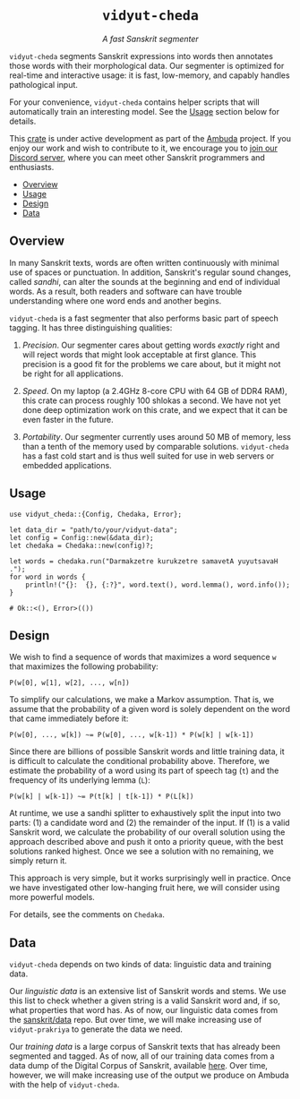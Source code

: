 <div align="center">
<h1><code>vidyut-cheda</code></h1>
<p><i>A fast Sanskrit segmenter</i></p>
</div>

`vidyut-cheda` segments Sanskrit expressions into words then annotates those
words with their morphological data. Our segmenter is optimized for real-time
and interactive usage: it is fast, low-memory, and capably handles pathological
input.

For your convenience, `vidyut-cheda` contains helper scripts that will
automatically train an interesting model. See the [Usage](#usage) section
below for details.

This [crate][crate] is under active development as part of the [Ambuda][ambuda]
project. If you enjoy our work and wish to contribute to it, we encourage you
to [join our Discord server][discord], where you can meet other Sanskrit
programmers and enthusiasts.

- [Overview](#overview)
- [Usage](#usage)
- [Design](#design)
- [Data](#data)

[crate]: https://doc.rust-lang.org/book/ch07-01-packages-and-crates.html
[ambuda]: https://ambuda.org
[discord]: https://discord.gg/7rGdTyWY7Z


Overview
--------

In many Sanskrit texts, words are often written continuously with minimal use
of spaces or punctuation. In addition, Sanskrit's regular sound changes, called
*sandhi*, can alter the sounds at the beginning and end of individual words.
As a result, both readers and software can have trouble understanding where one
word ends and another begins.

`vidyut-cheda` is a fast segmenter that also performs basic part of speech
tagging. It has three distinguishing qualities:

1. *Precision*. Our segmenter cares about getting words *exactly* right and will
   reject words that might look acceptable at first glance. This precision is a
   good fit for the problems we care about, but it might not be right for all
   applications.

2. *Speed*. On my laptop (a 2.4GHz 8-core CPU with 64 GB of DDR4 RAM), this
   crate can process roughly 100 shlokas a second. We have not yet done deep
   optimization work on this crate, and we expect that it can be even faster in
   the future.

3. *Portability*. Our segmenter currently uses around 50 MB of memory, less
   than a tenth of the memory used by comparable solutions. `vidyut-cheda` has
   a fast cold start and is thus well suited for use in web servers or embedded
   applications.


Usage
-----

```rust,no_run
use vidyut_cheda::{Config, Chedaka, Error};

let data_dir = "path/to/your/vidyut-data";
let config = Config::new(&data_dir);
let chedaka = Chedaka::new(config)?;

let words = chedaka.run("Darmakzetre kurukzetre samavetA yuyutsavaH .");
for word in words {
    println!("{}:  {}, {:?}", word.text(), word.lemma(), word.info());
}

# Ok::<(), Error>(())
```


Design
------

We wish to find a sequence of words that maximizes a word sequence `w` that
maximizes the following probability:

```text
P(w[0], w[1], w[2], ..., w[n])
```

To simplify our calculations, we make a Markov assumption. That is, we assume
that the probability of a given word is solely dependent on the word that came
immediately before it:

```text
P(w[0], ..., w[k]) ~= P(w[0], ..., w[k-1]) * P(w[k] | w[k-1])
```

Since there are billions of possible Sanskrit words and little training data,
it is difficult to calculate  the conditional probability above. Therefore, we
estimate the probability of a word using its part of speech tag (`t`) and the
frequency of its underlying lemma (`L`):

```text
P(w[k] | w[k-1]) ~= P(t[k] | t[k-1]) * P(L[k])
```

At runtime, we use a sandhi splitter to exhaustively split the input into two
parts: (1) a candidate word and (2) the remainder of the input. If (1) is a
valid Sanskrit word, we calculate the probability of our overall solution using
the approach described above and push it onto a priority queue, with the best
solutions ranked highest. Once we see a solution with no remaining, we simply
return it.

This approach is very simple, but it works surprisingly well in practice. Once
we have investigated other low-hanging fruit here, we will consider using more
powerful models.

For details, see the comments on `Chedaka`.


Data
----

`vidyut-cheda` depends on two kinds of data: linguistic data and training data.

Our *linguistic data* is an extensive list of Sanskrit words and stems. We use
this list to check whether a given string is a valid Sanskrit word and, if so,
what properties that word has. As of now, our linguistic data comes from the
[sanskrit/data][s-data] repo. But over time, we will make increasing use of
`vidyut-prakriya` to generate the data we need.

Our *training data* is a large corpus of Sanskrit texts that has already been
segmented and tagged. As of now, all of our training data comes from a data
dump of the Digital Corpus of Sanskrit, available [here][dcs-data]. Over time,
however, we will make increasing use of the output we produce on Ambuda with
the help of `vidyut-cheda`.

[s-data]: https://github.com/sanskrit/data
[dcs-data]: https://github.com/OliverHellwig/sanskrit.git
